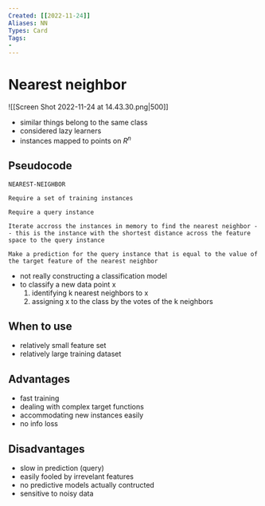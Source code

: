 ```yaml
---
Created: [[2022-11-24]]
Aliases: NN
Types: Card
Tags: 
- 
---
```

# Nearest neighbor
![[Screen Shot 2022-11-24 at 14.43.30.png|500]]
- similar things belong to the same class
- considered lazy learners
- instances mapped to points on $R^n$

## Pseudocode
```Pseudocode
NEAREST-NEIGHBOR

Require a set of training instances

Require a query instance

Iterate accross the instances in memory to find the nearest neighbor -- this is the instance with the shortest distance across the feature space to the query instance

Make a prediction for the query instance that is equal to the value of the target feature of the nearest neighbor
```
- not really constructing a classification model
- to classify a new data point x
	1. identifying k nearest neighbors to x
	2. assigning x to the class by the votes of the k neighbors

## When to use
- relatively small feature set
- relatively large training dataset

## Advantages
- fast training
- dealing with complex target functions
- accommodating new instances easily
- no info loss

## Disadvantages
- slow in prediction (query)
- easily fooled by irrevelant features
- no predictive models actually contructed
- sensitive to noisy data
